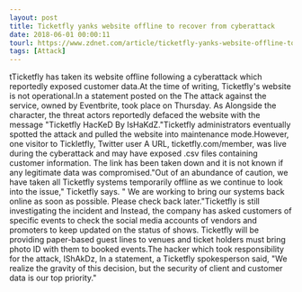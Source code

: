 ```yaml
---
layout: post
title: Ticketfly yanks website offline to recover from cyberattack
date: 2018-06-01 00:00:11
tourl: https://www.zdnet.com/article/ticketfly-yanks-website-offline-to-recover-from-cyberattack/
tags: [Attack]
---
```

tTicketfly has taken its website offline following a cyberattack which reportedly exposed customer data.At the time of writing, Ticketfly's website is not operational.In a statement posted on the The attack against the service, owned by Eventbrite, took place on Thursday. As Alongside the character, the threat actors reportedly defaced the website with the message "Ticketfly HacKeD By IsHaKdZ."Ticketfly administrators eventually spotted the attack and pulled the website into maintenance mode.However, one visitor to Tickletfly, Twitter user A URL, ticketfly.com/member, was live during the cyberattack and may have exposed .csv files containing customer information. The link has been taken down and it is not known if any legitimate data was compromised."Out of an abundance of caution, we have taken all Ticketfly systems temporarily offline as we continue to look into the issue," Ticketfly says. " We are working to bring our systems back online as soon as possible. Please check back later."Ticketfly is still investigating the incident and Instead, the company has asked customers of specific events to check the social media accounts of vendors and promoters to keep updated on the status of shows. Ticketfly will be providing paper-based guest lines to venues and ticket holders must bring photo ID with them to booked events.The hacker which took responsibility for the attack, IShAkDz, In a statement, a Ticketfly spokesperson said, "We realize the gravity of this decision, but the security of client and customer data is our top priority."